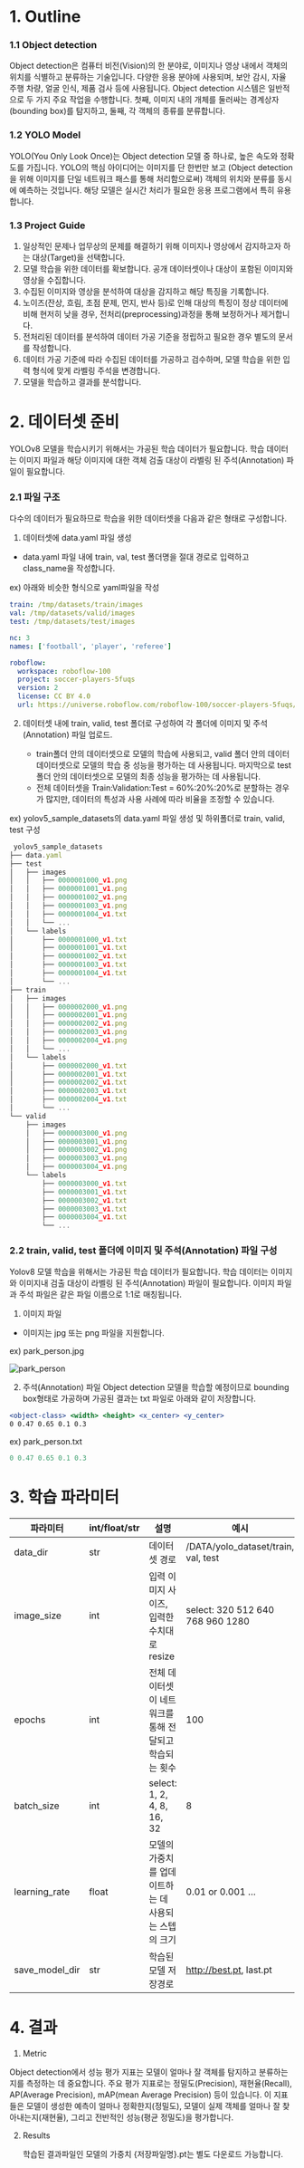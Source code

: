# 1. Outline

### 1.1 Object detection

Object detection은 컴퓨터 비전(Vision)의 한 분야로, 이미지나 영상 내에서 객체의 위치를 식별하고 분류하는 기술입니다.
다양한 응용 분야에 사용되며, 보안 감시, 자율 주행 차량, 얼굴 인식, 제품 검사 등에 사용됩니다.
Object detection 시스템은 일반적으로 두 가지 주요 작업을 수행합니다.
첫째, 이미지 내의 개체를 둘러싸는 경계상자(bounding box)를 탐지하고, 둘째, 각 객체의 종류를 분류합니다.

### 1.2 YOLO Model

YOLO(You Only Look Once)는 Object detection 모델 중 하나로, 높은 속도와 정확도를 가집니다. YOLO의 핵심 아이디어는 이미지를 단 한번만 보고 (Object detection을 위해 이미지를 단일 네트워크 패스를 통해 처리함으로써) 객체의 위치와 분류를 동시에 예측하는 것입니다. 해당 모델은 실시간 처리가 필요한 응용 프로그램에서 특히 유용합니다.

### 1.3 Project Guide

1. 일상적인 문제나 업무상의 문제를 해결하기 위해 이미지나 영상에서 감지하고자 하는 대상(Target)을 선택합니다.
2. 모델 학습을 위한 데이터를 확보합니다. 공개 데이터셋이나 대상이 포함된 이미지와 영상을 수집합니다.
3. 수집된 이미지와 영상을 분석하여 대상을 감지하고 해당 특징을 기록합니다.
4. 노이즈(잔상, 흐림, 초점 문제, 먼지, 반사 등)로 인해 대상의 특징이 정상 데이터에 비해 현저히 낮을 경우, 전처리(preprocessing)과정을 통해 보정하거나 제거합니다.
5. 전처리된 데이터를 분석하여 데이터 가공 기준을 정립하고 필요한 경우 별도의 문서를 작성합니다.
6. 데이터 가공 기준에 따라 수집된 데이터를 가공하고 검수하며, 모델 학습을 위한 입력 형식에 맞게 라벨링 주석을 변경합니다.
7. 모델을 학습하고 결과를 분석합니다.

# 2. 데이터셋 준비

YOLOv8 모델을 학습시키기 위해서는 가공된 학습 데이터가 필요합니다.
학습 데이터는 이미지 파일과 해당 이미지에 대한 객체 검출 대상이 라벨링 된 주석(Annotation) 파일이 필요합니다.

### 2.1 파일 구조

다수의 데이터가 필요하므로 학습을 위한 데이터셋을 다음과 같은 형태로 구성합니다.

1. 데이터셋에 data.yaml 파일 생성

- data.yaml 파일 내에 train, val, test 폴더명을 절대 경로로 입력하고 class_name을 작성합니다.

ex) 아래와 비슷한 형식으로 yaml파일을 작성

```yaml
train: /tmp/datasets/train/images 
val: /tmp/datasets/valid/images
test: /tmp/datasets/test/images

nc: 3
names: ['football', 'player', 'referee']

roboflow:
  workspace: roboflow-100
  project: soccer-players-5fuqs
  version: 2
  license: CC BY 4.0
  url: https://universe.roboflow.com/roboflow-100/soccer-players-5fuqs/dataset/2
```

2. 데이터셋 내에 train, valid, test 폴더로 구성하여 각 폴더에 이미지 및 주석(Annotation) 파일 업로드.

    - train폴더 안의 데이터셋으로 모델의 학습에 사용되고, valid 폴더 안의 데이터 데이터셋으로 모델의 학습 중 성능을 평가하는 데 사용됩니다. 마지막으로 test 폴더 안의 데이터셋으로 모델의 최종 성능을 평가하는 데 사용됩니다.
    - 전체 데이터셋을 Train:Validation:Test = 60%:20%:20%로 분할하는 경우가 많지만, 데이터의 특성과 사용 사례에 따라 비율을 조정할 수 있습니다.

ex) yolov5_sample_datasets의 data.yaml 파일 생성 및 하위폴더로 train, valid, test 구성

```jsx
 yolov5_sample_datasets
├── data.yaml
├── test
│   ├── images
│   │   ├── 0000001000_v1.png
│   │   ├── 0000001001_v1.png
│   │   ├── 0000001002_v1.png
│   │   ├── 0000001003_v1.png
│   │   ├── 0000001004_v1.txt
│   │   └── ...
│   └── labels
│       ├── 0000001000_v1.txt
│       ├── 0000001001_v1.txt
│       ├── 0000001002_v1.txt
│       ├── 0000001003_v1.txt
│       ├── 0000001004_v1.txt
│       └── ...
├── train
│   ├── images
│   │   ├── 0000002000_v1.png
│   │   ├── 0000002001_v1.png
│   │   ├── 0000002002_v1.png
│   │   ├── 0000002003_v1.png
│   │   ├── 0000002004_v1.png
│   │   └── ...
│   └── labels
│       ├── 0000002000_v1.txt
│       ├── 0000002001_v1.txt
│       ├── 0000002002_v1.txt
│       ├── 0000002003_v1.txt
│       ├── 0000002004_v1.txt
│       └── ...
└── valid
    ├── images
    │   ├── 0000003000_v1.png
    │   ├── 0000003001_v1.png
    │   ├── 0000003002_v1.png
    │   ├── 0000003003_v1.png
    │   ├── 0000003004_v1.png
    └── labels
        ├── 0000003000_v1.txt
        ├── 0000003001_v1.txt
        ├── 0000003002_v1.txt
        ├── 0000003003_v1.txt
        ├── 0000003004_v1.txt
        └── ...

```

### 2.2 train, valid, test 폴더에 이미지 및 주석(Annotation) 파일 구성

Yolov8 모델 학습을 위해서는 가공된 학습 데이터가 필요합니다. 학습 데이터는 이미지와 이미지내 검출 대상이 라벨링 된 주석(Annotation) 파일이 필요합니다. 이미지 파일과 주석 파일은 같은 파일 이름으로 1:1로 매칭됩니다.

1. 이미지 파일

- 이미지는 jpg 또는 png 파일을 지원합니다.

ex) park_person.jpg

![park_person](https://raw.githubusercontent.com/xiilab/astrago-hub/master/YOLOv8/images/park_person.png)

2. 주석(Annotation) 파일
   Object detection 모델을 학습할 예정이므로 bounding box형태로 가공하며 가공된 결과는 txt 파일로 아래와 같이 저장합니다.

```jsx
<object-class> <width> <height> <x_center> <y_center> 
0 0.47 0.65 0.1 0.3
```

ex) park_person.txt

```jsx
0 0.47 0.65 0.1 0.3
```

# 3. 학습 파라미터


| 파라미터       | int/float/str | 설명                                                   | 예시                                |
| -------------- | ------------- | ------------------------------------------------------ | ----------------------------------- |
| data_dir       | str           | 데이터셋 경로                                          | /DATA/yolo_dataset/train, val, test |
| image_size     | int           | 입력 이미지 사이즈, 입력한 수치대로 resize             | select: 320 512 640 768 960 1280    |
| epochs         | int           | 전체 데이터셋이 네트워크를 통해 전달되고 학습되는 횟수 | 100                                 |
| batch_size     | int           | select: 1, 2, 4, 8, 16, 32                             | 8                                   |
| learning_rate  | float         | 모델의 가중치를 업데이트하는 데 사용되는 스텝의 크기   | 0.01 or 0.001 …                    |
| save_model_dir | str           | 학습된 모델 저장경로                                   | http://best.pt, last.pt             |

# 4. 결과

1. Metric

Object detection에서 성능 평가 지표는 모델이 얼마나 잘 객체를 탐지하고 분류하는지를 측정하는 데 중요합니다. 주요 평가 지표로는 정밀도(Precision), 재현율(Recall), AP(Average Precision), mAP(mean Average Precision) 등이 있습니다. 이 지표들은 모델이 생성한 예측이 얼마나 정확한지(정밀도), 모델이 실제 객체를 얼마나 잘 찾아내는지(재현율), 그리고 전반적인 성능(평균 정밀도)을 평가합니다.

2. Results

   학습된 결과파일인 모델의 가중치 {저장파일명}.pt는 별도 다운로드 가능합니다.
